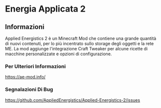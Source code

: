 # Energia Applicata 2

## Informazioni

Applied Energistics 2 è un Minecraft Mod che contiene una grande quantità di nuovi contenuti, per lo più incentrato sullo storage degli oggetti e la rete ME. La mod aggiunge l'integrazione Craft Tweaker per alcune ricette di macchine personalizzate e opzioni di configurazione.

### Per Ulteriori Informazioni

https://ae-mod.info/

### Segnalazioni Di Bug

https://github.com/AppliedEnergistics/Applied-Energistics-2/issues